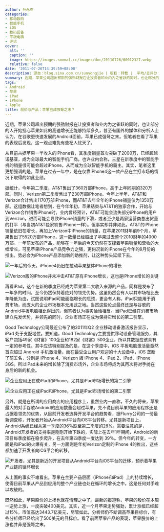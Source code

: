 ```yaml
---
author: 孙永杰
categories:
- 移动数码
- 智能手机
- iOS
- 数码设备
- 平板电脑
- 评论
cover:
  alt: ''
  caption: ''
  image: https://images.soomal.cc/images/doc/20110726/00012327.webp
  relative: false
date: '2011-07-26T14:39:59+08:00'
description: 源自：blog.sina.com.cn/sunyongjie | 版权：转载 |  平均/总评分：05.50/11
summary: 近期，苹果公司超出预期的强劲财报在让投资者和业内为之雀跃的同时，也让部分的人开始担心苹果如此的高速增长还能够持续多久，甚至有国外的媒体和分析人士认为，在谷歌更快速发展的Android面前，苹果已成强弩之末。但笔者在看了苹果的表现后发现，这一观点难免有些杞人忧天了，苹果股价的上涨也并非是强弩之末……
tags:
- Android
- 苹果
- iPad
- iPhone
- Apple
title: 股价与产品：苹果已成强弩之末？
---
```


近期，苹果公司超出预期的强劲财报在让投资者和业内为之雀跃的同时，也让部分的人开始担心苹果如此的高速增长还能够持续多久，甚至有国外的媒体和分析人士认为，在谷歌更快速发展的Android面前，苹果已成强弩之末。但笔者在看了苹果的表现后发现，这一观点难免有些杞人忧天了。



从目前占据苹果一半收入的iPhone看，其季度销量首次突破了2000万，已经超越诺基亚，成为全球最大的智能手机厂商。也许业内会称，三星在新季度中的智能手机的销量很可能会超过iPhone，从而成为全球智能手机的霸主。其实，笔者这里更想强调的是，苹果在过去一年中，是在仅靠iPhone4这一款产品在主打市场的情况下取得的如此业绩。



据统计，今年第二季度，AT&T售出了360万部iPhone，高于上年同期的320万部。同时，Verizon第二季度售出了230万部iPhone。今年上半年，AT&T和Verizon合计售出1170万部iPhone，而AT&T去年全年的iPhone销量仅为1350万部。这组数据让笔者想到，在今年年初，苹果结束与AT&T的独家合作，开始与Verizon合作销售iPhone时，业内曾经预计，AT&T可能会流失部分iPhone的用户到Verizon，进而可能会导致iPhone销量的下滑，或者至少是两家运营商总出货量的打平（与当初AT&T独家销售iPhone一样）。但事实却并非如此。AT&T的iPhone销量依旧在增长，再加上Verizon中iPhone的销量，在苹果2011财年前9个月，苹果售出了5520万部iPhone，这一数量已经超出了苹果过去整个2010财年的4000万部。一年前发布的产品，能够在一年后的今天仍然在支撑着苹果销量和营收的大幅增长，可见苹果iPhone产品竞争力之强，更何况新的iPhone在今年的9月份的推出，势必会为iPhone产品添加新的助推剂，让这种势头延续下去。



![一年后的今天，iPhone4仍旧在拉动苹果整体iPhone的增长](https://images.soomal.cc/images/doc/20110726/00012327.webp)



![Verizon版的iPhone并未冲击AT&T原有iPhone增长，这也是iPhone增长的关键](https://images.soomal.cc/images/doc/20110726/00012328.webp)



再看iPad，这个在新的季度已经成为苹果第二大收入来源的产品，同样是发布了一年多的时间，至今仍然保持着绝对的领先优势。这里仍然会有人以其市场相比去年降低为由，试图说明iPad可能面临增长的瓶颈，更会有人称，iPad只能用于消费市场，而庞大的企业市场根本无用武之地。当然这些论点最终还是与谷歌的Android平板电脑相比得出的。但笔者认为事实恰恰相反。当iPad已经在消费市场建立先发优势，并领先的同时，企业市场正在成为保持它增长的第二引擎。



Good Technology公司最近公布了的2011年Q2 企业移动设备激活报告显示，iPad 处于支配地位。要知道，Good Technology主要提供移动设备管理服务，其客户包括49家《财富》100企业和182家《财富》500企业，所以其数据应该具有一定的参考性。其中应该特别提及的是，在这个季度中，iOS 平板电脑激活量竟然首次超过 Android 手机激活量，而在最受企业用户欢迎的十大设备中，iOS 垄断了前五名，分别是 iPhone 4、Verizon 版 iPhone 4、iPad 2、iPad、iPhone 3GS。所以iPad未来的增长除了消费市场外，企业市场将成为其再次将对手抛在身后的新的机会。



![企业应用正在成iPad和iPhone，尤其是iPad市场增长的第二引擎](https://images.soomal.cc/images/doc/20110726/00012329.webp)



![企业应用正在成iPad和iPhone，尤其是iPad市场增长的第二引擎](https://images.soomal.cc/images/doc/20110726/00012330.webp)



另外，就是在所谓的应用商店的应用程序上，虽然业内一直称，不久的将来，苹果最大的对手谷歌Android的应用数量会超过苹果，先不说目前苹果的应用程序还是占据着领先的优势，从目前开发者选择开发平台的趋势看，据Flurry公司的一份最新调查称，开发者开始从Android平台向iOS平台转移。尤其是新项目上，Android系统已经从第一季度的36%跌至第二季度的28%。需要注意的是，Android开发者的支持率是刚刚开始下跌的，实际上在去年1年期间，Android的新项目每季度都在稳步爬升，在去年第四季度一度达到 39%。但今年的转变，一方面是和iPad的火爆有关，另一方面则是年初Verizon定制的iPhone 4的推出，这些都加速了开发者向iOS平台的转移。



![开发者，尤其是新近的开发项目从Android平台向iOS平台的迁移，预示着苹果产业链的循环增长](https://images.soomal.cc/images/doc/20110726/00012331.webp)



从上面的事实不难看出，苹果在主要产品层面（iPhone和iPad）上的持续增长，使得目前苹果从产品到应用的整个产业链也处在循环的增长之中，这是任何对手难以攻破的。



既然如此，苹果股价的上扬也就在情理之中了。最新的报道称，苹果的股价在本周一逆势上涨，一度突破400美元。其实，近一个月苹果走势强劲，累计涨幅已经超过15%，市值高达3443.7亿美元，尽管如此，分析师仍不断调高苹果目标价，有些分析师已经给出了500美元的目标价。看了前面苹果产品的表现，苹果股价的上涨也并非是强弩之末。